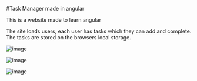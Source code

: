 #Task Manager made in angular

This is a website made to learn angular

The site loads users, each user has tasks which they can add and complete. The tasks are stored on the browsers local storage.

![image](https://github.com/user-attachments/assets/6696787c-4670-4f01-80a4-79ee2f0510b2)

![image](https://github.com/user-attachments/assets/c95dd568-d764-4dd2-b33f-35d7516a7fba)

![image](https://github.com/user-attachments/assets/7521a7c9-a81c-4392-8cd0-1ef516d95de9)

